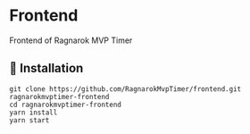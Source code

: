 # Frontend

Frontend of Ragnarok MVP Timer

<!-- [![Netlify Status](https://api.netlify.com/api/v1/badges/4ad6a08d-3249-493d-9439-17dc95c2dc32/deploy-status)](https://app.netlify.com/sites/ragnarokmvptimer/deploys) -->

## 🚀 Installation

```Shell
git clone https://github.com/RagnarokMvpTimer/frontend.git ragnarokmvptimer-frontend
cd ragnarokmvptimer-frontend
yarn install
yarn start
```
